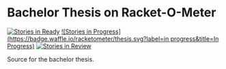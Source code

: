 # Bachelor Thesis on Racket-O-Meter
[![Stories in Ready](https://badge.waffle.io/racketometer/thesis.svg?label=ready&title=Ready)](http://waffle.io/racketometer/thesis)
[![Stories in Progress](https://badge.waffle.io/racketometer/thesis.svg?label=in progress&title=In Progress)](http://waffle.io/racketometer/thesis)
[![Stories in Review](https://badge.waffle.io/racketometer/thesis.svg?label=review&title=Review)](http://waffle.io/racketometer/thesis)

Source for the bachelor thesis.
